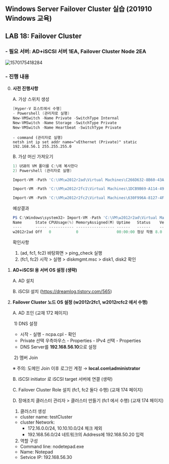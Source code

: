 ## Windows Server Failover Cluster 실습 (201910 Windows 교육)

## LAB 18: Failover Cluster 


### - 필요 서버: AD+iSCSI 서버 1EA, Failover Cluster Node 2EA
![1570175418284](https://user-images.githubusercontent.com/20136723/66191171-ae157400-e6c8-11e9-9f6c-c9fc8e780f72.png)


### - 진행 내용

0. **사전 진행사항**

   A. 가상 스위치 생성

   ```powershell
   [Hyper-V 호스트에서 수행]
   - Powershell (관리자로 실행)
   New-VMSwitch -Name Private -SwitchType Internal
   New-VMSwitch -Name Storage -SwitchType Private
   New-VMSwitch -Name Heartbeat -SwitchType Private
   ```

   ```commandline
   - command (관리자로 실행)
   netsh int ip set addr name="vEthernet (Private)" static 192.168.56.1 255.255.255.0
   ```

   B. 가상 머신 가져오기

   ```powershell
   1) USB의 VM 폴더를 C:\에 복사한다
   2) Powershell (관리자로 실행)
   
   Import-VM -Path 'C:\VM\w2012r2ad\Virtual Machines\C266D632-8B60-43A8-9B9D-AE5B91E827EC.vmcx' -Copy -GenerateNewId
   
   Import-VM -Path 'C:\VM\w2012r2fc1\Virtual Machines\1DCB9B69-A114-49CA-A633-3EFE8E28B1D0.vmcx' -Copy -GenerateNewId
   
   Import-VM -Path 'C:\VM\w2012r2fc2\Virtual Machines\630F996A-8127-4FE9-A6F0-412DB370C0D6.vmcx' -Copy -GenerateNewId
   ```

   예상결과
    ```powershell
    PS C:\Windows\system32> Import-VM -Path 'C:\VM\w2012r2ad\Virtual Machines\C266D632-8B60-43A8-9B9D-AE5B91E827EC.vmcx' -Copy -GenerateNewId
    Name      State CPUUsage(%) MemoryAssigned(M) Uptime   Status    Version
    ----      ----- ----------- ----------------- ------   ------    -------
    w2012r2ad Off   0           0                 00:00:00 정상 작동 8.0
    ```
   
   확인사항
   1) (ad, fc1, fc2) 바탕화면 > ping_check 실행
   2) (fc1, fc2) 시작 > 실행 > diskmgmt.msc > disk1, disk2 확인
   

1. **AD+iSCSI 용 서버 OS 설정 (생략)**

   A. AD 설치

   B. iSCSI 설치 (https://dreamlog.tistory.com/565)

   

2. **Failover Cluster 노드 OS 설정 (w2012r2fc1, w2012rcfc2 에서 수행)**

   A. AD 조인 (교재 172 페이지)

   ​	1) DNS 설정

   - 시작 - 실행 - ncpa.cpl - 확인 
   -  Private 선택 우측마우스 - Properties - IPv4 선택 -   Properties 
   -  DNS Server를 **192.168.56.10**으로 설정

   ​	2) 멤버 Join
   
   ※ 주의: 도메인 Join 이후 로그인 계정 → **local.com\administrator**
   

   B. iSCSI initiator 로 iSCSI target 서버에 연결 (생략)

   C. Failover Cluster Role 설치 (fc1, fc2 둘다 수행) (교재 174 페이지)

   D. 장애조치 클러스터 관리자 > 클러스터 만들기 (fc1 에서 수행) (교재 174 페이지)
     1) 클러스터 생성
     - cluster name: testCluster
     - cluster Network: 
       - 172.16.0.0/24, 10.10.10.0/24 체크 제외
       - 192.168.56.0/24 네트워크의 Address에 192.168.50.20 입력
     2) 역할 구성
     - Command line: nodetepad.exe
     - Name: Notepad
     - Setvice IP: 192.168.56.30



